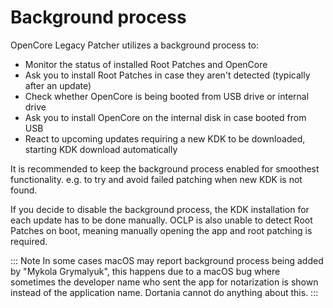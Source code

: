 # Background process

OpenCore Legacy Patcher utilizes a background process to:
- Monitor the status of installed Root Patches and OpenCore
- Ask you to install Root Patches in case they aren't detected (typically after an update)
- Check whether OpenCore is being booted from USB drive or internal drive
- Ask you to install OpenCore on the internal disk in case booted from USB
- React to upcoming updates requiring a new KDK to be downloaded, starting KDK download automatically

It is recommended to keep the background process enabled for smoothest functionality. e.g. to try and avoid failed patching when new KDK is not found.

If you decide to disable the background process, the KDK installation for each update has to be done manually. OCLP is also unable to detect Root Patches on boot, meaning manually opening the app and root patching is required.

::: Note In some cases macOS may report background process being added by "Mykola Grymalyuk", this happens due to a macOS bug where sometimes the developer name who sent the app for notarization is shown instead of the application name.
Dortania cannot do anything about this.
:::
